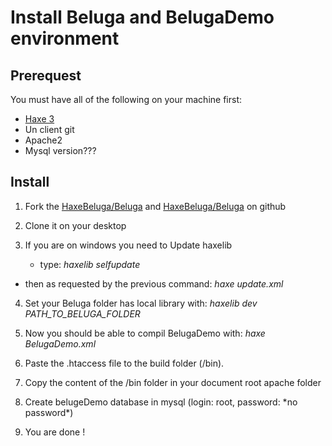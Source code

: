 Install Beluga and BelugaDemo environment
==========================================

Prerequest
----------

You must have all of the following on your machine first:

*   [Haxe 3](http://haxe.org/download#haxe-3-0-1)
*   Un client git 
*   Apache2
*   Mysql version???

Install
-------

1.  Fork the [HaxeBeluga/Beluga](https://github.com/HaxeBeluga/Beluga) and [HaxeBeluga/Beluga](https://github.com/HaxeBeluga/BelugaDemo) on github

2.  Clone it on your desktop

3.  If you are on windows you need to Update haxelib
  
	-	type: *haxelib selfupdate*
  
  -	then as requested by the previous command: *haxe update.xml*

4.	Set your Beluga folder has local library with: *haxelib dev PATH_TO_BELUGA_FOLDER*

6.  Now you should be able to compil BelugaDemo with: *haxe BelugaDemo.xml*

7.  Paste the .htaccess file to the build folder (/bin).

8.  Copy the content of the /bin folder in your document root apache folder

9.  Create belugeDemo database in mysql (login: root, password: \*no password\*)

10.  You are done !
